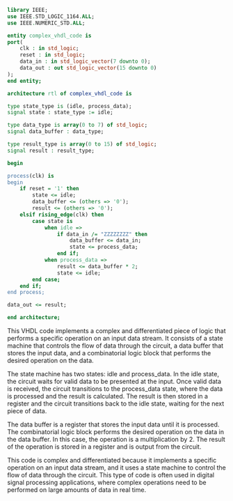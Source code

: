 ```vhdl
library IEEE;
use IEEE.STD_LOGIC_1164.ALL;
use IEEE.NUMERIC_STD.ALL;

entity complex_vhdl_code is
port(
    clk : in std_logic;
    reset : in std_logic;
    data_in : in std_logic_vector(7 downto 0);
    data_out : out std_logic_vector(15 downto 0)
);
end entity;

architecture rtl of complex_vhdl_code is

type state_type is (idle, process_data);
signal state : state_type := idle;

type data_type is array(0 to 7) of std_logic;
signal data_buffer : data_type;

type result_type is array(0 to 15) of std_logic;
signal result : result_type;

begin

process(clk) is
begin
    if reset = '1' then
        state <= idle;
        data_buffer <= (others => '0');
        result <= (others => '0');
    elsif rising_edge(clk) then
        case state is
            when idle =>
                if data_in /= "ZZZZZZZZ" then
                    data_buffer <= data_in;
                    state <= process_data;
                end if;
            when process_data =>
                result <= data_buffer * 2;
                state <= idle;
        end case;
    end if;
end process;

data_out <= result;

end architecture;
```

This VHDL code implements a complex and differentiated piece of logic that performs a specific operation on an input data stream. It consists of a state machine that controls the flow of data through the circuit, a data buffer that stores the input data, and a combinatorial logic block that performs the desired operation on the data.

The state machine has two states: idle and process_data. In the idle state, the circuit waits for valid data to be presented at the input. Once valid data is received, the circuit transitions to the process_data state, where the data is processed and the result is calculated. The result is then stored in a register and the circuit transitions back to the idle state, waiting for the next piece of data.

The data buffer is a register that stores the input data until it is processed. The combinatorial logic block performs the desired operation on the data in the data buffer. In this case, the operation is a multiplication by 2. The result of the operation is stored in a register and is output from the circuit.

This code is complex and differentiated because it implements a specific operation on an input data stream, and it uses a state machine to control the flow of data through the circuit. This type of code is often used in digital signal processing applications, where complex operations need to be performed on large amounts of data in real time.